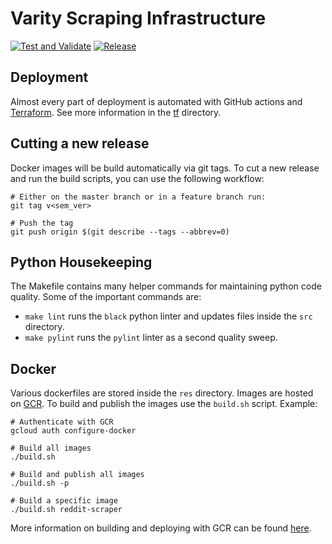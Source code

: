 # Varity Scraping Infrastructure
[![Test and Validate](https://github.com/VarityPlatform/varity-scraping/actions/workflows/validate.yml/badge.svg)](https://github.com/VarityPlatform/varity-scraping/actions/workflows/validate.yml)
[![Release](https://github.com/VarityPlatform/varity-scraping/actions/workflows/release.yml/badge.svg)](https://github.com/VarityPlatform/varity-scraping/actions/workflows/release.yml)

## Deployment
Almost every part of deployment is automated with GitHub actions and [Terraform](https://terraform.io).  See more information in the [tf](./tf/README.md) directory.

## Cutting a new release
Docker images will be build automatically via git tags.  To cut a new release and run the build scripts, you can use the following workflow:
```
# Either on the master branch or in a feature branch run:
git tag v<sem_ver>

# Push the tag
git push origin $(git describe --tags --abbrev=0)
```

## Python Housekeeping
The Makefile contains many helper commands for maintaining python code quality.  Some of the important commands are:
* `make lint` runs the `black` python linter and updates files inside the `src` directory.
* `make pylint` runs the `pylint` linter as a second quality sweep.

## Docker
Various dockerfiles are stored inside the `res` directory.  Images are hosted on [GCR](https://cloud.google.com/container-registry).  To build and publish the images use the `build.sh` script.  Example:
```
# Authenticate with GCR
gcloud auth configure-docker

# Build all images
./build.sh

# Build and publish all images
./build.sh -p

# Build a specific image
./build.sh reddit-scraper
```
More information on building and deploying with GCR can be found [here](https://cloud.google.com/container-registry/docs/quickstart?hl=en_US).